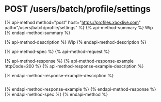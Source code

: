 # POST /users/batch/profile/settings

{% api-method method="post" host="https://profiles.xboxlive.com" path="/users/batch/profile/settings" %}
{% api-method-summary %}
Wip
{% endapi-method-summary %}

{% api-method-description %}
Wip
{% endapi-method-description %}

{% api-method-spec %}
{% api-method-request %}

{% api-method-response %}
{% api-method-response-example httpCode=200 %}
{% api-method-response-example-description %}

{% endapi-method-response-example-description %}

```text

```
{% endapi-method-response-example %}
{% endapi-method-response %}
{% endapi-method-spec %}
{% endapi-method %}

